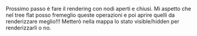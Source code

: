 Prossimo passo è fare il rendering con nodi aperti e chiusi.
Mi aspetto che nel tree flat posso fremeglio queste operazioni e poi aprire quelli da renderizzare meglio!!!
Metterò nella mappa lo stato visible/hidden per renderizzarli o no.